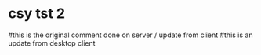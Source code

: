 # csy tst 2
#this is the original comment done on server / update from client
#this is an update from desktop client